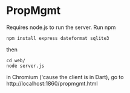 PropMgmt
========
Requires node.js to run the server.  Run npm

    npm install express dateformat sqlite3
    
then
    
    cd web/
    node server.js
    
in Chromium ('cause the client is in Dart), go to http://localhost:1860/propmgmt.html
